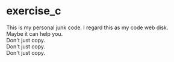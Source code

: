 # exercise_c
This is my personal junk code. I regard this as my code web disk.  
Maybe it can help you.  
Don't just copy.  
Don't just copy.  
Don't just copy.  
